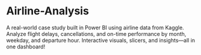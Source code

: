 # Airline-Analysis
A real-world case study built in Power BI using airline data from Kaggle. Analyze flight delays, cancellations, and on-time performance by month, weekday, and departure hour. Interactive visuals, slicers, and insights—all in one dashboard!

